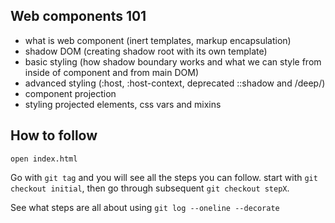 ## Web components 101

 + what is web component (inert templates, markup encapsulation)
 + shadow DOM (creating shadow root with its own template)
 + basic styling (how shadow boundary works and what we can style from inside of component and from main DOM)
 + advanced styling (:host, :host-context, deprecated ::shadow and /deep/)
 + component projection
 + styling projected elements, css vars and mixins

## How to follow

`open index.html`

Go with `git tag` and you will see all the steps you can follow. start with `git checkout initial`, then go through subsequent `git checkout stepX`.

See what steps are all about using `git log --oneline --decorate`